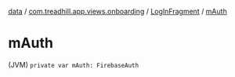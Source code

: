 [data](../../index.md) / [com.treadhill.app.views.onboarding](../index.md) / [LogInFragment](index.md) / [mAuth](./m-auth.md)

# mAuth

(JVM) `private var mAuth: FirebaseAuth`
